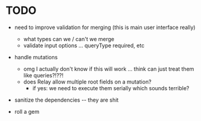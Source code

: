 TODO
====

- need to improve validation for merging (this is main user interface really)
  - what types can we / can't we merge
  - validate input options ... queryType required, etc

- handle mutations
  - omg I actually don't know if this will work ... think can just treat them like queries?!??!
  - does Relay allow multiple root fields on a mutation?
    - if yes: we need to execute them serially which sounds terrible?

- sanitize the dependencies -- they are shit

- roll a gem
